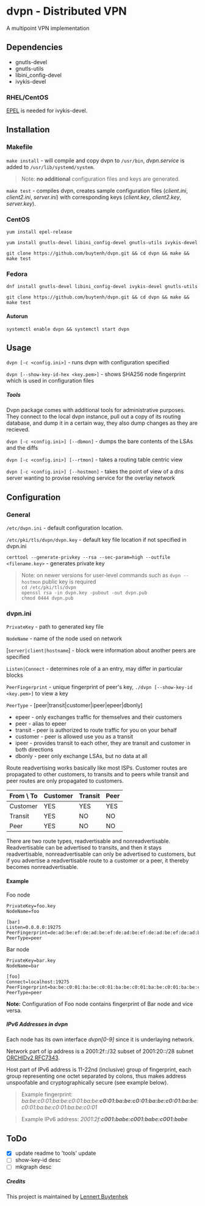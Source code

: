 # dvpn - Distributed VPN
A multipoint VPN implementation

## Dependencies
- gnutls-devel
- gnutls-utils
- libini_config-devel
- ivykis-devel

### RHEL/CentOS
[EPEL](https://fedoraproject.org/wiki/EPEL) is needed for ivykis-devel.

## Installation

### Makefile
`make install` - will compile and copy dvpn to `/usr/bin`, _dvpn.service_ is added to `/usr/lib/systemd/system`.
> Note:  **no additional** configuration files and keys are generated.

`make test` - compiles dvpn, creates sample configuration files (_client.ini_, _client2.ini_, _server.ini_) with corresponding keys (_client.key_, _client2.key_, _server.key_).

### CentOS

```yum install epel-release```

```yum install gnutls-devel libini_config-devel gnutls-utils ivykis-devel```

```git clone https://github.com/buytenh/dvpn.git && cd dvpn && make && make test```

### Fedora
```dnf install gnutls-devel libini_config-devel ivykis-devel gnutls-utils```

```git clone https://github.com/buytenh/dvpn.git && cd dvpn && make && make test```

#### Autorun
`systemctl enable dvpn && systemctl start dvpn`

## Usage
`dvpn [-c <config.ini>]` - runs dvpn with configuration specified

`dvpn [--show-key-id-hex <key.pem>]` - shows SHA256 node fingerprint which is used in configuration files

##### Tools

Dvpn package comes with additional tools for administrative purposes. They connect to the local dvpn instance, pull out a copy of its routing database, and dump it in a certain way, they also dump changes as they are recieved.

`dvpn [-c <config.ini>] [--dbmon]` - dumps the bare contents of the LSAs and the diffs

`dvpn [-c <config.ini>] [--rtmon]` - takes a routing table centric view

`dvpn [-c <config.ini>] [--hostmon]` - takes the point of view of a dns server wanting to provise resolving service for the overlay network

## Configuration

### General

`/etc/dvpn.ini` - default configuration location.

`/etc/pki/tls/dvpn/dvpn.key` - default key file location if not specified in dvpn.ini

`certtool --generate-privkey --rsa --sec-param=high --outfile <filename.key>` - generates private key

> Note: on newer versions for user-level commands such as `dvpn --hostmon` public key is required  
`cd /etc/pki/tls/dvpn`  
`openssl rsa -in dvpn.key -pubout -out dvpn.pub`  
`chmod 0444 dvpn.pub`

### dvpn.ini
`PrivateKey` - path to generated key file

`NodeName` - name of the node used on network

[`server|client|hostname`] - block were information about another peers are specified

`Listen|Connect` - determines role of a an entry, may differ in particular blocks

`PeerFingerprint` - unique fingerprint of peer's key, `./dvpn [--show-key-id <key.pem>]` to view a key

`PeerType` - [peer|transit|customer|ipeer|epeer|dbonly]
- epeer - only exchanges traffic for themselves and their customers
- peer - alias to epeer
- transit - peer is authorized to route traffic for you on your behalf
- customer - peer is allowed use you as a transit
- ipeer - provides transit to each other, they are transit and customer in both directions
- dbonly - peer only exchange LSAs, but no data at all

Route readvertising works basically like most ISPs. Customer routes are propagated to other customers, to transits and to peers while transit and peer routes are only propagated to customers.

From \ To | Customer | Transit | Peer
--- | --- | --- | ---
Customer | YES | YES | YES
Transit | YES | NO | NO
Peer | YES | NO | NO

There are two route types, readvertisable and nonreadvertisable. Readvertisable can be advertised to transits, and then it stays readvertisable, nonreadvertisable can only be advertised to customers, but if you advertise a readvertisable route to a customer or a peer, it thereby becomes nonreadvertisable.

#### Example
Foo node
```
PrivateKey=foo.key
NodeName=foo

[bar]
Listen=0.0.0.0:19275
PeerFingerprint=de:ad:be:ef:de:ad:be:ef:de:ad:be:ef:de:ad:be:ef:de:ad:be:ef:de:ad:be:ef:de:ad:be:ef:de:ad:be:ef
PeerType=peer
```

Bar node
```
PrivateKey=bar.key
NodeName=bar

[foo]
Connect=localhost:19275
PeerFingerprint=ba:be:c0:01:ba:be:c0:01:ba:be:c0:01:ba:be:c0:01:ba:be:c0:01:ba:be:c0:01:ba:be:c0:01:ba:be:c0:01
PeerType=peer
```

**Note:** Configuration of Foo node contains fingerprint of Bar node and vice versa.

##### IPv6 Addresses in dvpn

Each node has its own interface _dvpn[0-9]_ since it is underlaying network.

Network part of ip address is a 2001:2f::/32 subset of 2001:20::/28 subnet [ORCHIDv2 RFC7343](https://tools.ietf.org/html/rfc7343).

Host part of IPv6 address is 11-22nd (inclusive) group of fingerprint, each group representing one octet separated by colons, thus makes address unspoofable and cryptographically secure (see example below).

> Example fingerprint: _ba:be:c0:01:ba:be:c0:01:ba:be:**c0:01:ba:be:c0:01:ba:be:c0:01:ba:be**:c0:01:ba:be:c0:01:ba:be:c0:01_

> Example IPv6 address: _2001:2f:**c001:babe:c001:babe:c001:babe**_

## ToDo
- [x] update readme to 'tools' update
- [ ] show-key-id desc
- [ ] mkgraph desc

##### Credits
This project is maintained by [Lennert Buytenhek](https://github.com/buytenh)
